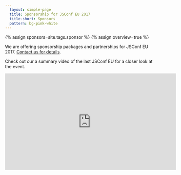 ```yaml
---
  layout: simple-page
  title: Sponsorship for JSConf EU 2017
  title-short: Sponsors
  pattern: bg-pink-white
---
```


{% assign sponsors=site.tags.sponsor %}
{% assign overview=true %}

<p>
  We are offering sponsorship packages and partnerships for JSConf EU 2017. <a href="mailto:contact@jsconf.eu">Contact us for details</a>.
</p>

<p>
  Check out our a summary video of the last JSConf EU for a closer look at the event.
</p>

<div class="embed_container">
  <iframe width="560" height="315" src="http://www.youtube.com/embed/VHbnuNng0M8" frameborder="0" allowfullscreen="true"></iframe>
</div>

<!-- <p>
  These companies are our supporters in 2017:
</p>

{% for post in sponsors %}
  {% if post.level == "sponsor-special" %}
  <div class="sponsor">
    <img src="{{ site.baseurl }}{{post.image}}" class="img-flex" />
    <h4>
      <a href="{{ site.baseurl }}{{post.permalink}}">{{ post.title }}</a>
    </h4>
    {{ post.content }}
  </div>
  {% endif %}
{% endfor %}

{% for post in sponsors %}
  {% if post.level == "sponsor-main" %}
  <div class="sponsor">
    <img src="{{ site.baseurl }}{{post.image}}" class="img-flex" />
    <h4>
      <a href="{{ site.baseurl }}{{post.permalink}}">{{ post.title }}</a>
    </h4>
    {{ post.content }}
  </div>
  {% endif %}
{% endfor %}

{% for post in sponsors %}
  {% if post.level == "sponsor-support" %}
  <div class="sponsor">
    <img src="{{ site.baseurl }}{{post.image}}" class="img-flex" />
    <h4>
      <a href="{{ site.baseurl }}{{post.permalink}}">{{ post.title }}</a>
    </h4>
    {{ post.content }}
  </div>
  {% endif %}
{% endfor %}

{% for post in sponsors %}
  {% if post.level == "sponsor-custom" %}
  <div class="sponsor">
    <img src="{{ site.baseurl }}{{post.image}}" class="img-flex" />
    <h4>
      <a href="{{ site.baseurl }}{{post.permalink}}">{{ post.title }}</a>
    </h4>
    {{ post.content }}
  </div>
  {% endif %}
{% endfor %}

{% for post in sponsors %}
  {% if post.level == "sponsor-verycustom" %}
  <div class="sponsor">
    <a href="{{ site.baseurl }}{{post.permalink}}"><img src="{{ site.baseurl }}{{post.image}}" class="img-flex" /></a>
    <h4>
      <a href="{{ site.baseurl }}{{post.permalink}}">{{ post.title }}</a>
    </h4>
    {{ post.content }}
  </div>
  {% endif %}
{% endfor %}

<div class="sponsor">
  <h4>
    Travel sponsors
  </h4>
  <ul>
    <li>Atlassian<Uli>
    <li>VhTO<Uli>
    <li>Namely<Uli>
    <li>ThoughtWorks<Uli>
    <li>Angefragt<Uli>
    <li>Opera Software ASA<Uli>
    <li>Zendesk<Uli>
    <li>Google<Uli>
  </ul>
</div>
-->
